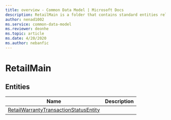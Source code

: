 ```yaml
---
title: overview - Common Data Model | Microsoft Docs
description: RetailMain is a folder that contains standard entities related to the Common Data Model.
author: nenad1002
ms.service: common-data-model
ms.reviewer: deonhe
ms.topic: article
ms.date: 4/20/2020
ms.author: nebanfic
---
```


# RetailMain


## Entities

|Name|Description|
|---|---|
|[RetailWarrantyTransactionStatusEntity](RetailWarrantyTransactionStatusEntity.md)||
